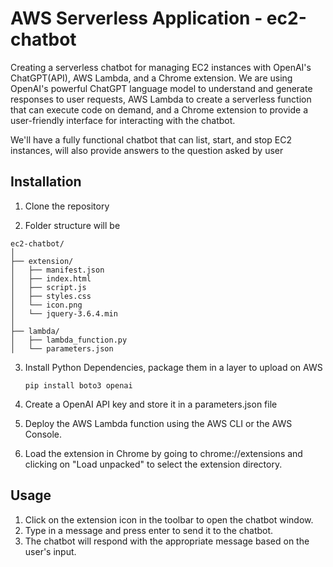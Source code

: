 # AWS Serverless Application - ec2-chatbot


Creating a serverless chatbot for managing EC2 instances with OpenAI's ChatGPT(API), AWS Lambda, and a Chrome extension. We are using OpenAI's powerful ChatGPT language model to understand and generate responses to user requests, AWS Lambda to create a serverless function that can execute code on demand, and a Chrome extension to provide a user-friendly interface for interacting with the chatbot.

We'll have a fully functional chatbot that can list, start, and stop EC2 instances, will also provide answers to the question asked by user

## Installation
1. Clone the repository

2. Folder structure will be

```
ec2-chatbot/
│
├── extension/
│   ├── manifest.json
│   ├── index.html
│   ├── script.js
│   ├── styles.css
│   └── icon.png
│   └── jquery-3.6.4.min
│
├── lambda/
│   ├── lambda_function.py
│   └── parameters.json
```

3. Install Python Dependencies, package them in a layer to upload on AWS

   ```pip install boto3 openai ```

4. Create a OpenAI API key and store it in a parameters.json file


5. Deploy the AWS Lambda function using the AWS CLI or the AWS Console.

6. Load the extension in Chrome by going to chrome://extensions and clicking on "Load unpacked" to select the extension directory.


Usage
-
1. Click on the extension icon in the toolbar to open the chatbot window.
2. Type in a message and press enter to send it to the chatbot.
3. The chatbot will respond with the appropriate message based on the user's input.

